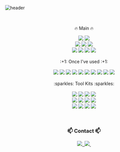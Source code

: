 ![header](https://capsule-render.vercel.app/api?type=Venom&text=Hi,I'm_Eunji👋&animation=fadeIn&stroke=b678c4&strokeWidth=2)
 <br/> <br/> <br/>
<div align="center">

  :fire: Main :fire:
  
  <!--C.#NT-->
<img src="https://img.shields.io/badge/.NET-512BD4?style=for-the-badge&logo=.NET&logoColor=white">
  <!--Java-->
  <img src="https://img.shields.io/badge/Java-1E8CBE?style=for-the-badge&logoColor=white">
  
  <br/>

  <!--React-->
  <img src="https://img.shields.io/badge/react-20232a.svg?style=for-the-badge&logo=react&logoColor=61DAFB" />
  <!--JavaScript-->
<img src="https://img.shields.io/badge/JavaScript-F7DF1E?style=for-the-badge&logo=javaScript&logoColor=white">
  <!--CSS3-->
  <img src="https://img.shields.io/badge/CSS/HTML-white?style=for-the-badge&logo=Css3&logoColor=1572B6">

<br/>
  <!--Oracle-->
<img src="https://img.shields.io/badge/Oracle-F80000?style=for-the-badge&logo=Oracle&logoColor=white">
  <!--MongoDBB-->
<img src="https://img.shields.io/badge/MongoDB-47A248?style=for-the-badge&logo=MongoDB&logoColor=white">
  <!--Nginx-->
<img src="https://img.shields.io/badge/Nginx-007396?style=for-the-badge&logo=Nginx&logoColor=F7DF1E">
  <!--AWS-->
<img src="https://img.shields.io/badge/AWS-FF6C37?style=for-the-badge&logo=amazonwebservices&logoColor=white">
  <br/> <br/>

  <div align="center">
  :+1: Once I've used :+1:
    <br/> <br/>

<!--Java-->
<img src="https://img.shields.io/badge/Kotlin-352A71?style=for-the-badge&logo=Kotlin&logoColor=7F52FF">
<!--Java-->
<img src="https://img.shields.io/badge/MySQL-4479A1?style=for-the-badge&logo=MySQL&logoColor=white">

<!--Java-->
<img src="https://img.shields.io/badge/Eclipse-2C2255?style=for-the-badge&logo=Eclipse%20IDE&logoColor=white">

<!--Gradle-->
<img src="https://img.shields.io/badge/Gradle-2303A?style=for-the-badge&logo=Gradle&logoColor=2303A">

  <!--Postman-->
<img src="https://img.shields.io/badge/Postman-FF6C37?style=for-the-badge&logo=Postman&logoColor=white">



<img src="https://img.shields.io/badge/JUnit-D8F6CE?style=for-the-badge&logo=Junit5&logoColor=25A162">
<img src="https://img.shields.io/badge/1?style=for-the-badge&logo=47A248&logoColor=25A162">
<img src="https://img.shields.io/badge/2?style=for-the-badge&logo=47A248&logoColor=white">
<img src="https://img.shields.io/badge/3?style=for-the-badge&logo=47A248&logoColor=white">
<img src="https://img.shields.io/badge/4?style=for-the-badge&logo=47A248&logoColor=white">


</div>



<br/>
  <div align="center">
  :sparkles: Tool Kits :sparkles:
    <br/> <br/>

<img src="https://img.shields.io/badge/github-181717?style=for-the-badge&logo=github&logoColor=white">
<img src="https://img.shields.io/badge/Jira-202830?style=for-the-badge&logo=Jira&logoColor=0052CC">
  <img src="https://img.shields.io/badge/Notion-F3F3F3.svg?style=for-the-badge&logo=notion&logoColor=black">
<img src="https://img.shields.io/badge/Trello-202830?style=for-the-badge&logo=Trello&logoColor=37A5CC">
<br/>
   
<img src="https://img.shields.io/badge/Unity-000000.svg?style=for-the-badge&logo=Unity&logoColor=FFFFFF" />
<img src="https://img.shields.io/badge/Unreal-0E1128.svg?style=for-the-badge&logo=Unreal%20Engine&logoColor=white" />
<img src="https://img.shields.io/badge/Houdini-FF4713?style=for-the-badge&logo=Houdini&logoColor=white" />
<img src="https://img.shields.io/badge/Autodesk-37A5CC.svg?style=for-the-badge&logo=Autodesk&logoColor=white" />


<br/>
  <img src="https://img.shields.io/badge/photoshop-08253c.svg?style=for-the-badge&logo=adobe%20photoshop&logoColor=37abff" />
  <img src="https://img.shields.io/badge/Illustrator-FF9A00.svg?style=for-the-badge&logo=adobe%20illustrator&logoColor=FF9A00" />  
  <img src="https://img.shields.io/badge/Premiere%20Pro-190041.svg?style=for-the-badge&logo=adobe%20premiere%20pro&logoColor=9999FF" />
  <img src="https://img.shields.io/badge/AFter%20Effects-9999FF.svg?style=for-the-badge&logo=adobe%20after%20effects&logoColor=5A45FF" />


</div>
<br/><br/>
<h3 align="center">📫 Contact 📫</h3>
<div align="center">
  <a href="[https://velog.io/@oka1313](https://www.linkedin.com/in/eunjik327/)">
    <img src="https://img.shields.io/badge/LinkedIN-0A66C2?style=for-the-badge&logo=LinkedIn&logoColor=white" />&nbsp
  </a>
  <a href="mailto:sandeul97@gmail.com">
    <img
      src="https://img.shields.io/badge/sandeul97@gmail.com-D14836?style=for-the-badge&logo=gmail&logoColor=white"/>&nbsp
  </a>
</div>
<!--
**Eunji-Kwon/Eunji-Kwon** is a ✨ _special_ ✨ repository because its `README.md` (this file) appears on your GitHub profile.


